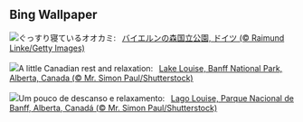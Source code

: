 ## Bing Wallpaper
![](https://www.bing.com/th?id=OHR.SleepyWolf_JA-JP7170122030_UHD.jpg&w=1000)ぐっすり寝ているオオカミ:&nbsp;&ensp;[バイエルンの森国立公園, ドイツ (© Raimund Linke/Getty Images)](https://www.bing.com/th?id=OHR.SleepyWolf_JA-JP7170122030_UHD.jpg)
<br><br/>
![](https://www.bing.com/th?id=OHR.LakeLouise_EN-GB2053286596_UHD.jpg&w=1000)A little Canadian rest and relaxation:&nbsp;&ensp;[Lake Louise, Banff National Park, Alberta, Canada (© Mr. Simon Paul/Shutterstock)](https://www.bing.com/th?id=OHR.LakeLouise_EN-GB2053286596_UHD.jpg)
<br><br/>
![](https://www.bing.com/th?id=OHR.LakeLouise_PT-BR0201889430_UHD.jpg&w=1000)Um pouco de descanso e relaxamento:&nbsp;&ensp;[Lago Louise, Parque Nacional de Banff, Alberta, Canadá (© Mr. Simon Paul/Shutterstock)](https://www.bing.com/th?id=OHR.LakeLouise_PT-BR0201889430_UHD.jpg)
<br><br/>
